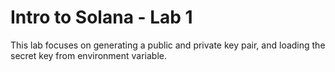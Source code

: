 # Intro to Solana - Lab 1

This lab focuses on generating a public and private key pair, and loading the secret key from environment variable.